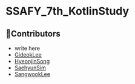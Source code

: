 # SSAFY_7th_KotlinStudy
## 🌈Contributors 
- write here
- [GideokLee](https://github.com/Gideok)
- [HyeonjinSong](https://github.com/ssonghj)
- [SaehyunSim](https://github.com/Nonspecialist1)
- [SangwookLee](https://github.com/jdsaeyqo)
